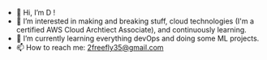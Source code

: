 - 👋 Hi, I’m D !
- 👀 I’m interested in making and breaking stuff, cloud technologies (I'm a certified AWS Cloud Archtiect Associate), and continuously learning.
- 🌱 I’m currently learning everything devOps and doing some ML projects.
- 📫 How to reach me:
2freefly35@gmail.com

<!---
de-Ann-Hickey/de-Ann-Hickey is a ✨ special ✨ repository because its `README.md` (this file) appears on your GitHub profile.
You can click the Preview link to take a look at your changes.
--->
